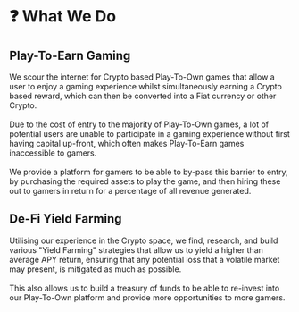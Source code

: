 # ❓ What We Do

## Play-To-Earn Gaming

We scour the internet for Crypto based Play-To-Own games that allow a user to enjoy a gaming experience whilst simultaneously earning a Crypto based reward, which can then be converted into a Fiat currency or other Crypto.\
\
Due to the cost of entry to the majority of Play-To-Own games, a lot of potential users are unable to participate in a gaming experience without first having capital up-front, which often makes Play-To-Earn games inaccessible to gamers.\
\
We provide a platform for gamers to be able to by-pass this barrier to entry, by purchasing the required assets to play the game, and then hiring these out to gamers in return for a percentage of all revenue generated.

## De-Fi Yield Farming

Utilising our experience in the Crypto space, we find, research, and build various "Yield Farming" strategies that allow us to yield a higher than average APY return, ensuring that any potential loss that a volatile market may present, is mitigated as much as possible.\
\
This also allows us to build a treasury of funds to be able to re-invest into our Play-To-Own platform and provide more opportunities to more gamers.
